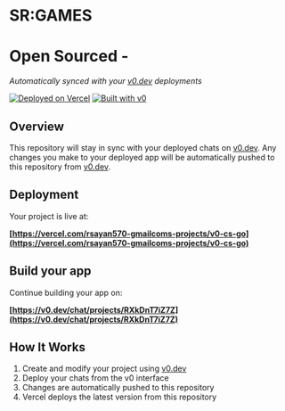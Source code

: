 # SR:GAMES

# Open Sourced -

*Automatically synced with your [v0.dev](https://v0.dev) deployments*

[![Deployed on Vercel](https://img.shields.io/badge/Deployed%20on-Vercel-black?style=for-the-badge&logo=vercel)](https://vercel.com/rsayan570-gmailcoms-projects/v0-cs-go)
[![Built with v0](https://img.shields.io/badge/Built%20with-v0.dev-black?style=for-the-badge)](https://v0.dev/chat/projects/RXkDnT7iZ7Z)

## Overview

This repository will stay in sync with your deployed chats on [v0.dev](https://v0.dev).
Any changes you make to your deployed app will be automatically pushed to this repository from [v0.dev](https://v0.dev).

## Deployment

Your project is live at:

**[https://vercel.com/rsayan570-gmailcoms-projects/v0-cs-go](https://vercel.com/rsayan570-gmailcoms-projects/v0-cs-go)**

## Build your app

Continue building your app on:

**[https://v0.dev/chat/projects/RXkDnT7iZ7Z](https://v0.dev/chat/projects/RXkDnT7iZ7Z)**

## How It Works

1. Create and modify your project using [v0.dev](https://v0.dev)
2. Deploy your chats from the v0 interface
3. Changes are automatically pushed to this repository
4. Vercel deploys the latest version from this repository
